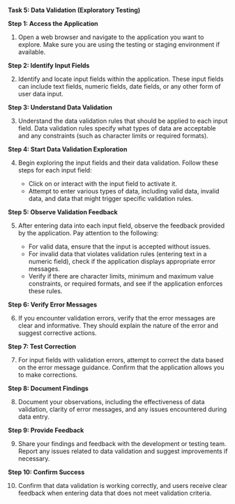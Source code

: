 **Task 5: Data Validation (Exploratory Testing)**

**Step 1: Access the Application**

1. Open a web browser and navigate to the application you want to explore. Make sure you are using the testing or staging environment if available.

**Step 2: Identify Input Fields**

2. Identify and locate input fields within the application. These input fields can include text fields, numeric fields, date fields, or any other form of user data input.

**Step 3: Understand Data Validation**

3. Understand the data validation rules that should be applied to each input field. Data validation rules specify what types of data are acceptable and any constraints (such as character limits or required formats).

**Step 4: Start Data Validation Exploration**

4. Begin exploring the input fields and their data validation. Follow these steps for each input field:

   - Click on or interact with the input field to activate it.
   - Attempt to enter various types of data, including valid data, invalid data, and data that might trigger specific validation rules.

**Step 5: Observe Validation Feedback**

5. After entering data into each input field, observe the feedback provided by the application. Pay attention to the following:

   - For valid data, ensure that the input is accepted without issues.
   - For invalid data that violates validation rules (entering text in a numeric field), check if the application displays appropriate error messages.
   - Verify if there are character limits, minimum and maximum value constraints, or required formats, and see if the application enforces these rules.

**Step 6: Verify Error Messages**

6. If you encounter validation errors, verify that the error messages are clear and informative. They should explain the nature of the error and suggest corrective actions.

**Step 7: Test Correction**

7. For input fields with validation errors, attempt to correct the data based on the error message guidance. Confirm that the application allows you to make corrections.

**Step 8: Document Findings**

8. Document your observations, including the effectiveness of data validation, clarity of error messages, and any issues encountered during data entry.

**Step 9: Provide Feedback**

9. Share your findings and feedback with the development or testing team. Report any issues related to data validation and suggest improvements if necessary.

**Step 10: Confirm Success**

10. Confirm that data validation is working correctly, and users receive clear feedback when entering data that does not meet validation criteria.
